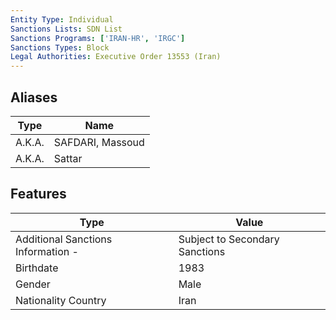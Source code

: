 ```yaml
---
Entity Type: Individual
Sanctions Lists: SDN List
Sanctions Programs: ['IRAN-HR', 'IRGC']
Sanctions Types: Block
Legal Authorities: Executive Order 13553 (Iran)
---
```


## Aliases
| Type  | Name      | 
|-------|-----------|
| A.K.A. | SAFDARI, Massoud |
| A.K.A. | Sattar |

## Features
| Type  | Value      |
|-------|------------|
| Additional Sanctions Information - | Subject to Secondary Sanctions |
| Birthdate | 1983 |
| Gender | Male |
| Nationality Country | Iran |
